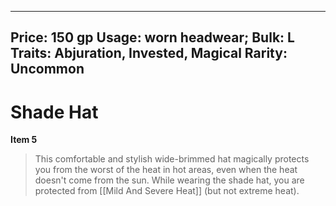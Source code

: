 
---
Price: 150 gp
Usage: worn headwear;
Bulk: L
Traits: Abjuration, Invested, Magical
Rarity: Uncommon
---

# Shade Hat

**Item 5**

> This comfortable and stylish wide-brimmed hat magically protects you from the worst of the heat in hot areas, even when the heat doesn't come from the sun. While wearing the shade hat, you are protected from [[Mild And Severe Heat]] (but not extreme heat).
